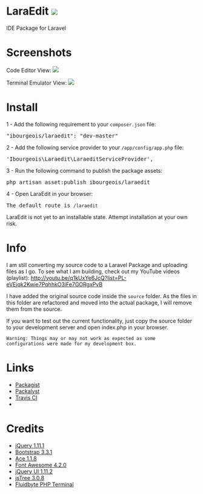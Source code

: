LaraEdit <img src="https://travis-ci.org/iBourgeois/LaraEdit.svg?branch=master" />
===========

IDE Package for Laravel


Screenshots
===========
Code Editor View:
<img src="https://github.com/iBourgeois/LaraEdit/blob/master/source/LaraEdit.png" />

Terminal Emulator View:
<img src="https://github.com/iBourgeois/LaraEdit/blob/master/source/LaraEdit2.png" />


Install
=======

1 - Add the following requirement to your <code>composer.json</code> file:

<pre>"ibourgeois/laraedit": "dev-master"</pre>

2 - Add the following service provider to your <code>/app/config/app.php</code> file:

<pre>'Ibourgeois\Laraedit\LaraeditServiceProvider',</pre>

3 - Run the following command to publish the package assets:

<pre>php artisan asset:publish ibourgeois/laraedit</pre>

4 - Open LaraEdit in your browser:
<pre>The default route is <code>/laraedit</code></pre>


LaraEdit is not yet to an installable state. Attempt installation at your own risk.


Info
====

I am still converting my source code to a Laravel Package and uploading files as I go. To see what I am building, check out my YouTube videos (playlist): http://youtu.be/q1kUxYe6JcQ?list=PL-eVEjqk2Kwie7PqhhkO3iFe7GORgxPvB

I have added the original source code inside the <code>source</code> folder. As the files in this folder are refactored and moved into the actual package, I will remove them from the source. 

If you want to test out the current functionality, just copy the source folder to your development server and open index.php in your browser. 

<code>Warning: Things may or may not work as expected as some configurations were made for my development box.</code>

Links
=====
* <a href="https://packagist.org/packages/ibourgeois/laraedit">Packagist</a>
* <a href="http://packalyst.com/packages/package/ibourgeois/laraedit">Packalyst</a>
* <a href="https://travis-ci.org/iBourgeois/LaraEdit">Travis CI</a>
* 

Credits
=========================

<ul>
  <li><a href="http://jquery.com/">jQuery 1.11.1</a></li>
  <li><a href="http://getbootstrap.com/">Bootstrap 3.3.1</a></li>
  <li><a href="http://ace.c9.io/">Ace 1.1.8</a></li>
  <li><a href="http://fortawesome.github.io/Font-Awesome/">Font Awesome 4.2.0</a></li>
  <li><a href="http://jqueryui.com/">jQuery UI 1.11.2</a></li>
  <li><a href="http://www.jstree.com/">jsTree 3.0.8</a></li>
  <li><a href="https://github.com/Fluidbyte/PHP-jQuery-Terminal-Emulator">Fluidbyte PHP Terminal</a></li>
</ul>
